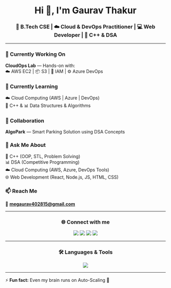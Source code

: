 <h1 align="center">Hi 👋, I'm Gaurav Thakur</h1>
<h3 align="center">🚀 B.Tech CSE | ☁️ Cloud & DevOps Practitioner | 💻 Web Developer | 🔵 C++ & DSA</h3>

---

### 🔭 Currently Working On  
**CloudOps Lab** — Hands-on with:  
☁️ AWS EC2 | 📦 S3 | 🔐 IAM | ⚙️ Azure DevOps  

### 🌱 Currently Learning  
☁️ Cloud Computing (AWS | Azure | DevOps)  
🔵 C++ & 📊 Data Structures & Algorithms  

### 👯 Collaboration  
**AlgoPark** — Smart Parking Solution using DSA Concepts  

### 💬 Ask Me About  
🔵 C++ (OOP, STL, Problem Solving)  
📊 DSA (Competitive Programming)  
☁️ Cloud Computing (AWS, Azure, DevOps Tools)  
🌐 Web Development (React, Node.js, JS, HTML, CSS)  

### 📫 Reach Me  
📧 **megaurav402815@gmail.com**  

---

<h3 align="center">🌐 Connect with me</h3>
<p align="center">
  <a href="https://linkedin.com/in/megaurav7"><img src="https://img.shields.io/badge/LinkedIn-0077B5?style=for-the-badge&logo=linkedin&logoColor=white"/></a>
  <a href="https://stackoverflow.com/users/22983212/gaurav-thakur"><img src="https://img.shields.io/badge/StackOverflow-FE7A16?style=for-the-badge&logo=stackoverflow&logoColor=white"/></a>
  <a href="https://instagram.com/me_gaurav_7"><img src="https://img.shields.io/badge/Instagram-E4405F?style=for-the-badge&logo=instagram&logoColor=white"/></a>
  <a href="https://auth.geeksforgeeks.org/user/megaurav8zo6"><img src="https://img.shields.io/badge/GeeksforGeeks-2F8D46?style=for-the-badge&logo=geeksforgeeks&logoColor=white"/></a>
</p>

---

<h3 align="center">🛠️ Languages & Tools</h3>
<p align="center">
  <img src="https://skillicons.dev/icons?i=aws,azure,git,github,linux,cpp,python,java,mysql,nodejs,react,html,css,javascript" />
</p>

---

⚡ **Fun fact:** Even my brain runs on Auto-Scaling 🚀
